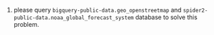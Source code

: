 1. please query `bigquery-public-data.geo_openstreetmap` and `spider2-public-data.noaa_global_forecast_system` database to solve this problem.